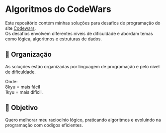 # Algoritmos do CodeWars

Este repositório contém minhas soluções para desafios de programação do site [Codewars](https://www.codewars.com/).  
Os desafios envolvem diferentes níveis de dificuldade e abordam temas como lógica, algoritmos e estruturas de dados.

## 📂 Organização

As soluções estão organizadas por linguagem de programação e pelo nível de dificuldade.

Onde:  
8kyu = mais fácil  
1kyu = mais difícil.

## 🎯 Objetivo

Quero melhorar meu raciocínio lógico, praticando algoritmos e evoluindo na programação com códigos eficientes.
